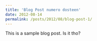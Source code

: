 ```yaml
---
title: 'Blog Post numero dosteen'
date: 2012-08-14
permalink: /posts/2012/08/blog-post-1/
---
```


This is a sample blog post. Is it tho?
